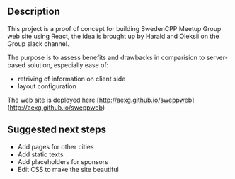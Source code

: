 ## Description

This project is a proof of concept for building SwedenCPP Meetup Group
web site using React, the idea is brought up by Harald and Oleksii on
the Group slack channel.

The purpose is to assess benefits and drawbacks in comparision to
server-based solution, especially ease of: 

- retriving of information on client side
- layout configuration

The web site is deployed here [http://aexg.github.io/sweppweb]
(http://aexg.github.io/sweppweb)

## Suggested next steps

- Add pages for other cities
- Add static texts
- Add placeholders for sponsors
- Edit CSS to make the site beautiful
